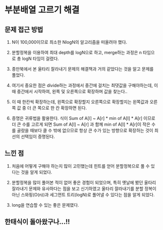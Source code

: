 # 부분배열 고르기 해결

## 문제 접근 방법

1. N이 100,000이므로 최소한 NlogN의 알고리즘을 떠올려야 했다.

2. 분할정복을 이용하여 최대 depth를 logN으로 하고, merge하는 과정은 n 타임으로 총 logN 타임이 걸렸다.

3. 종만북에서 본 울타리 잘라내기 문제의 해결책과 거의 같았다는 것을 알고 문제를 풀었다.

4. 여기서 중요한 점은 divide하는 과정에서 중간에 걸치는 최댓값을 구해야하는데, 이 때 중간에서 시작하여, 왼쪽 및 오른쪽으로 확장하며 값을 찾는다..

5. 이 때 한칸씩 확장하는데, 왼쪽으로 확장할지 오른쪽으로 확장할지는 왼쪽값과 오른쪽 값 중 더 큰 쪽으로 한 칸 확장하면 된다.

6. 증명은 귀류법을 활용한다. 식이 Sum of A[l] ~ A[r] * min of A[l] * A[r] 이므로 더 큰 수를 고르게 되면 Sum of A[l] ~ A[r] 과 함께 min of A[l] * A[r]이 작은 수를 골랐을 때보다 클 수 밖에 없으므로 항상 큰 수가 있는 방향으로 확장하는 것이 최선의 선택임이 증명된다.

## 느낀 점

1. 처음에 어떻게 구해야 하는지 많이 고민했는데 힌트를 얻어 분할정복으로 풀 수 있다는 것을 알게 되었다.

2. 분할정복을 많이 풀어본 적이 없어 좋은 경험이 되었으며, 특히 옛날에 봤던 울타리 잘라내기 문제와 유사하다는 점을 보고 신기하였고 울타리 잘라내기를 분할 정복이 아닌 스와핑(O(n))과 세그먼트 트리(logN)로 풀어낼 수 있다는 점을 알게 되었다.

3. long을 연습할 수 있는 좋은 문제였다.

## 한태식이 돌아왔구나...!!
